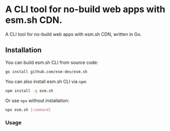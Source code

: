 # A CLI tool for no-build web apps with esm.sh CDN.

A CLI tool for no-build web apps with esm.sh CDN, written in Go.

## Installation

You can build esm.sh CLI from source code:

```bash
go install github.com/esm-dev/esm.sh
```

You can also install esm.sh CLI via `npm`:

```bash
npm install -g esm.sh
```

Or use `npx` without installation:

```bash
npx esm.sh [command]
```

### Usage
